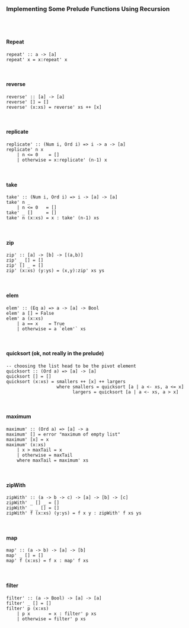 ### Implementing Some Prelude Functions Using Recursion

<br/><br/>

#### Repeat  

```
repeat' :: a -> [a]  
repeat' x = x:repeat' x
```
<br>

#### reverse

```
reverse' :: [a] -> [a]  
reverse' [] = []  
reverse' (x:xs) = reverse' xs ++ [x]
```
<br>

#### replicate  

```
replicate' :: (Num i, Ord i) => i -> a -> [a]  
replicate' n x  
    | n <= 0    = []  
    | otherwise = x:replicate' (n-1) x
```
<br>

#### take  

```
take' :: (Num i, Ord i) => i -> [a] -> [a]  
take' n _  
    | n <= 0   = []  
take' _ []     = []  
take' n (x:xs) = x : take' (n-1) xs
```    
<br>

#### zip  

```
zip' :: [a] -> [b] -> [(a,b)]  
zip' _ [] = []  
zip' [] _ = []  
zip' (x:xs) (y:ys) = (x,y):zip' xs ys
```
<br>

#### elem  

```
elem' :: (Eq a) => a -> [a] -> Bool  
elem' a [] = False  
elem' a (x:xs)  
    | a == x    = True  
    | otherwise = a `elem'` xs
```
<br>

#### quicksort (ok, not really in the prelude)

```
-- choosing the list head to be the pivot element
quicksort :: (Ord a) => [a] -> [a]  
quicksort [] = []  
quicksort (x:xs) = smallers ++ [x] ++ largers
                   where smallers = quicksort [a | a <- xs, a <= x]
                         largers = quicksort [a | a <- xs, a > x]
```
<br>

#### maximum  

```
maximum' :: (Ord a) => [a] -> a  
maximum' [] = error "maximum of empty list"  
maximum' [x] = x  
maximum' (x:xs)   
    | x > maxTail = x  
    | otherwise = maxTail  
    where maxTail = maximum' xs
```
<br>

#### zipWith

```
zipWith' :: (a -> b -> c) -> [a] -> [b] -> [c]  
zipWith' _ [] _ = []  
zipWith' _ _ [] = []  
zipWith' f (x:xs) (y:ys) = f x y : zipWith' f xs ys
```
<br>

#### map

```
map' :: (a -> b) -> [a] -> [b]  
map' _ [] = []  
map' f (x:xs) = f x : map' f xs
```
<br>

#### filter

```
filter' :: (a -> Bool) -> [a] -> [a]  
filter' _ [] = []  
filter' p (x:xs)   
    | p x       = x : filter' p xs  
    | otherwise = filter' p xs
```
<br>